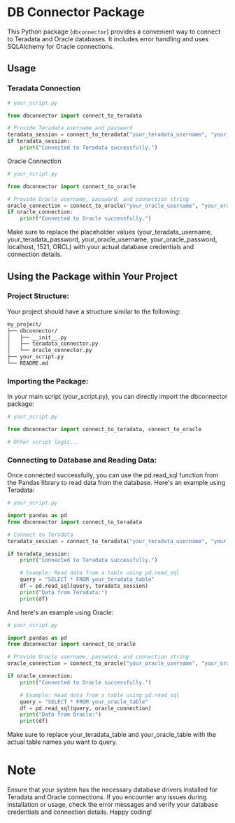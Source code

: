 # DB Connector Package

This Python package (`dbconnector`) provides a convenient way to connect to Teradata and Oracle databases. It includes error handling and uses SQLAlchemy for Oracle connections.

## Usage

### Teradata Connection

```python
# your_script.py

from dbconnector import connect_to_teradata

# Provide Teradata username and password
teradata_session = connect_to_teradata("your_teradata_username", "your_teradata_password")
if teradata_session:
    print("Connected to Teradata successfully.")
```



Oracle Connection
```python
# your_script.py

from dbconnector import connect_to_oracle

# Provide Oracle username, password, and connection string
oracle_connection = connect_to_oracle("your_oracle_username", "your_oracle_password")
if oracle_connection:
    print("Connected to Oracle successfully.")
```

Make sure to replace the placeholder values (your_teradata_username, your_teradata_password, your_oracle_username, your_oracle_password, localhost, 1521, ORCL) with your actual database credentials and connection details.

## Using the Package within Your Project
### Project Structure:

Your project should have a structure similar to the following:

```markdown
my_project/
├── dbconnector/
│   ├── __init__.py
│   ├── teradata_connector.py
│   └── oracle_connector.py
├── your_script.py
└── README.md
```

### Importing the Package:

In your main script (your_script.py), you can directly import the dbconnector package:

```python
# your_script.py

from dbconnector import connect_to_teradata, connect_to_oracle

# Other script logic...
```

### Connecting to Database and Reading Data:

Once connected successfully, you can use the pd.read_sql function from the Pandas library to read data from the database. Here's an example using Teradata:

```python
# your_script.py

import pandas as pd
from dbconnector import connect_to_teradata

# Connect to Teradata
teradata_session = connect_to_teradata("your_teradata_username", "your_teradata_password")

if teradata_session:
    print("Connected to Teradata successfully.")

    # Example: Read data from a table using pd.read_sql
    query = "SELECT * FROM your_teradata_table"
    df = pd.read_sql(query, teradata_session)
    print("Data from Teradata:")
    print(df)
```

And here's an example using Oracle:

``` python
# your_script.py

import pandas as pd
from dbconnector import connect_to_oracle

# Provide Oracle username, password, and connection string
oracle_connection = connect_to_oracle("your_oracle_username", "your_oracle_password")

if oracle_connection:
    print("Connected to Oracle successfully.")

    # Example: Read data from a table using pd.read_sql
    query = "SELECT * FROM your_oracle_table"
    df = pd.read_sql(query, oracle_connection)
    print("Data from Oracle:")
    print(df)
```

Make sure to replace your_teradata_table and your_oracle_table with the actual table names you want to query.

# Note
Ensure that your system has the necessary database drivers installed for Teradata and Oracle connections.
If you encounter any issues during installation or usage, check the error messages and verify your database credentials and connection details.
Happy coding!